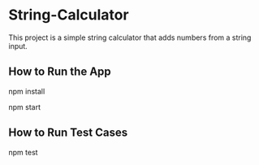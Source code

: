 # String-Calculator
This project is a simple string calculator that adds numbers from a string input.

## How to Run the App
npm install

npm start

## How to Run Test Cases
npm test